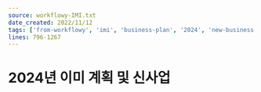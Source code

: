 ```yaml
---
source: workflowy-IMI.txt
date_created: 2022/11/12
tags: ['from-workflowy', 'imi', 'business-plan', '2024', 'new-business']
lines: 796-1267
---
```


# 2024년 이미 계획 및 신사업
